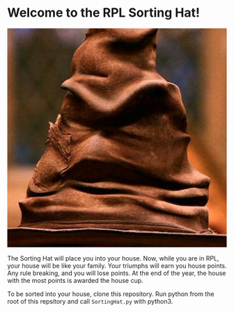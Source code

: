 # Welcome to the RPL Sorting Hat!

![The Sorting Hat!](/assets/theHat.jpeg)

The Sorting Hat will place you into your house.
Now, while you are in RPL, your house will be like your family. Your triumphs will earn you house points. Any rule breaking, and you will lose points. At the end of the year, the house with the most points is awarded the house cup.

To be sorted into your house, clone this repository. Run python from the root of this repsitory and call `SortingHat.py` with python3.
